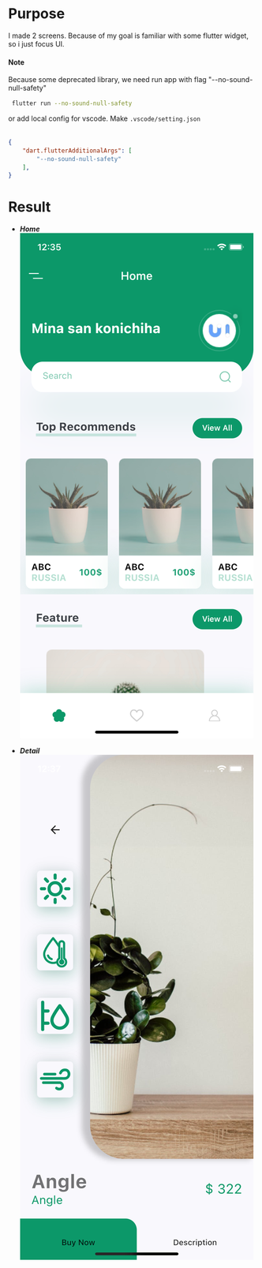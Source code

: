 # Purpose

I made 2 screens. Because of my goal is familiar with some flutter widget, so i just focus UI.

#### Note

Because some deprecated library, we need run app with flag "--no-sound-null-safety"

```bash
 flutter run --no-sound-null-safety
```
or add local config for vscode. Make  ```.vscode/setting.json```
```json 

{
    "dart.flutterAdditionalArgs": [
        "--no-sound-null-safety"
    ],
} 

```

# Result

- **_Home_**
  <img src ="./demo_ui/home.png">

- **_Detail_**
  <img src ="./demo_ui/details.png">
